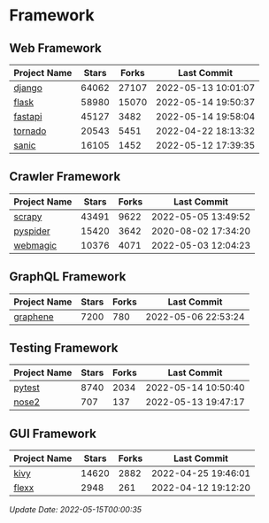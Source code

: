 # Framework

## Web Framework
| Project Name | Stars | Forks | Last Commit |
| ------------ | ----- | ----- | ----------- |
| [django](https://github.com/django/django) | 64062 | 27107 | 2022-05-13 10:01:07 |
| [flask](https://github.com/pallets/flask) | 58980 | 15070 | 2022-05-14 19:50:37 |
| [fastapi](https://github.com/tiangolo/fastapi) | 45127 | 3482 | 2022-05-14 19:58:04 |
| [tornado](https://github.com/tornadoweb/tornado) | 20543 | 5451 | 2022-04-22 18:13:32 |
| [sanic](https://github.com/sanic-org/sanic) | 16105 | 1452 | 2022-05-12 17:39:35 |

## Crawler Framework
| Project Name | Stars | Forks | Last Commit |
| ------------ | ----- | ----- | ----------- |
| [scrapy](https://github.com/scrapy/scrapy) | 43491 | 9622 | 2022-05-05 13:49:52 |
| [pyspider](https://github.com/binux/pyspider) | 15420 | 3642 | 2020-08-02 17:34:20 |
| [webmagic](https://github.com/code4craft/webmagic) | 10376 | 4071 | 2022-05-03 12:04:23 |

## GraphQL Framework
| Project Name | Stars | Forks | Last Commit |
| ------------ | ----- | ----- | ----------- |
| [graphene](https://github.com/graphql-python/graphene) | 7200 | 780 | 2022-05-06 22:53:24 |

## Testing Framework
| Project Name | Stars | Forks | Last Commit |
| ------------ | ----- | ----- | ----------- |
| [pytest](https://github.com/pytest-dev/pytest) | 8740 | 2034 | 2022-05-14 10:50:40 |
| [nose2](https://github.com/nose-devs/nose2) | 707 | 137 | 2022-05-13 19:47:17 |

## GUI Framework
| Project Name | Stars | Forks | Last Commit |
| ------------ | ----- | ----- | ----------- |
| [kivy](https://github.com/kivy/kivy) | 14620 | 2882 | 2022-04-25 19:46:01 |
| [flexx](https://github.com/flexxui/flexx) | 2948 | 261 | 2022-04-12 19:12:20 |

*Update Date: 2022-05-15T00:00:35*
